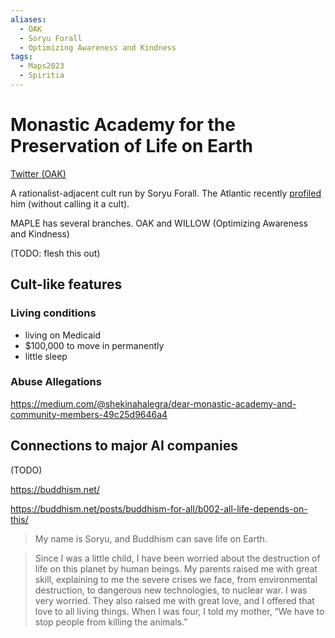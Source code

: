 ```yaml
---
aliases:
  - OAK
  - Soryu Forall
  - Optimizing Awareness and Kindness
tags:
  - Maps2023
  - Spiritia
---
```

# Monastic Academy for the Preservation of Life on Earth

[Twitter (OAK)](https://twitter.com/oak_mindfulness?lang=en)

A rationalist-adjacent cult run by Soryu Forall. The Atlantic recently [profiled](https://www.theatlantic.com/ideas/archive/2023/06/buddhist-monks-vermont-ai-apocalypse/674501/) him (without calling it a cult).

MAPLE has several branches. OAK and WILLOW (Optimizing Awareness and Kindness)

(TODO: flesh this out)


## Cult-like features

### Living conditions

- living on Medicaid
- $100,000 to move in permanently
- little sleep

### Abuse Allegations

https://medium.com/@shekinahalegra/dear-monastic-academy-and-community-members-49c25d9646a4
## Connections to major AI companies

(TODO)



https://buddhism.net/

https://buddhism.net/posts/buddhism-for-all/b002-all-life-depends-on-this/

>My name is Soryu, and Buddhism can save life on Earth.

>Since I was a little child, I have been worried about the destruction of life on this planet by human beings. My parents raised me with great skill, explaining to me the severe crises we face, from environmental destruction, to dangerous new technologies, to nuclear war. I was very worried. They also raised me with great love, and I offered that love to all living things. When I was four, I told my mother, “We have to stop people from killing the animals.”